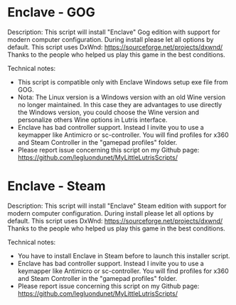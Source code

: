# Enclave - GOG

Description:
This script will install "Enclave" Gog edition with support for modern computer configuration.
During install please let all options by default.
This script uses DxWnd: https://sourceforge.net/projects/dxwnd/
Thanks to the people who helped us play this game in the best conditions.

Technical notes:
- This script is compatible only with Enclave Windows setup exe file from GOG.
- Nota: The Linux version is a Windows version with an old Wine version no longer maintained. In this case they are advantages to use directly the Windows version, you could choose the Wine version and personalize others Wine options in Lutris interface.
- Enclave has bad controller support. Instead I invite you to use a keymapper like Antimicro or sc-controller. You will find profiles for x360 and Steam Controller in the "gamepad profiles" folder.
- Please report issue concerning this script on my Github page:
https://github.com/legluondunet/MyLittleLutrisScripts/

# Enclave - Steam

Description:
This script will install "Enclave" Steam edition with support for modern computer configuration.
During install please let all options by default.
This script uses DxWnd: https://sourceforge.net/projects/dxwnd/
Thanks to the people who helped us play this game in the best conditions.

Technical notes:
- You have to install Enclave in Steam before to launch this installer script.
- Enclave has bad controller support. Instead I invite you to use a keymapper like Antimicro or sc-controller. You will find profiles for x360 and Steam Controller in the "gamepad profiles" folder.
- Please report issue concerning this script on my Github page:
https://github.com/legluondunet/MyLittleLutrisScripts/
